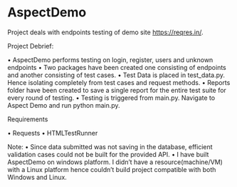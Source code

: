 # AspectDemo
Project deals with endpoints testing of demo site https://reqres.in/.

Project Debrief:

  •	AspectDemo performs testing on login, register, users and unknown endpoints
  •	Two packages have been created one consisting of endpoints and another consisting of test cases.
  •	Test Data is placed in test_data.py. Hence isolating completely from test cases and request methods.
  •	Reports folder have been created to save a single report for the entire test suite for every round of testing.
  •	Testing is triggered from main.py. Navigate to Aspect Demo and run python main.py.

Requirements

  •	Requests
  •	HTMLTestRunner

Note:
•	Since data submitted was not saving in the database, efficient validation cases could not be built for the provided API.
•	I have built AspectDemo on windows platform. I didn’t have a resource(machine/VM) with a Linux platform hence couldn’t build project       compatible with both Windows and Linux.
